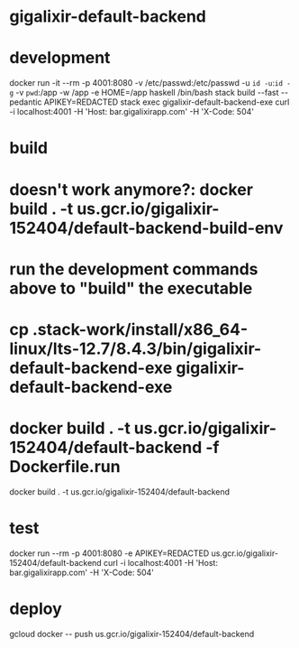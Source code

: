 # gigalixir-default-backend

# development
docker run -it --rm -p 4001:8080 -v /etc/passwd:/etc/passwd -u `id -u`:`id -g` -v `pwd`:/app -w /app -e HOME=/app haskell /bin/bash
stack build --fast --pedantic
APIKEY=REDACTED stack exec gigalixir-default-backend-exe
curl -i localhost:4001 -H 'Host: bar.gigalixirapp.com' -H 'X-Code: 504'

# build
# doesn't work anymore?: docker build . -t us.gcr.io/gigalixir-152404/default-backend-build-env
# run the development commands above to "build" the executable
# cp .stack-work/install/x86_64-linux/lts-12.7/8.4.3/bin/gigalixir-default-backend-exe gigalixir-default-backend-exe
# docker build . -t us.gcr.io/gigalixir-152404/default-backend -f Dockerfile.run
docker build . -t us.gcr.io/gigalixir-152404/default-backend

# test
docker run --rm -p 4001:8080 -e APIKEY=REDACTED us.gcr.io/gigalixir-152404/default-backend
curl -i localhost:4001 -H 'Host: bar.gigalixirapp.com' -H 'X-Code: 504'

# deploy
gcloud docker -- push us.gcr.io/gigalixir-152404/default-backend
